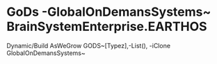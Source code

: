 GoDs -GlobalOnDemansSystems~ BrainSystemEnterprise.EARTHOS
====
Dynamic/Build AsWeGrow
GODS~[Typez],-List(),
-iClone  GlobalOnDemansSystems~ 


